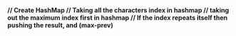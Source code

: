 **// Create HashMap
// Taking all the characters index in hashmap
// taking out the maximum index first in hashmap
// If the index repeats itself then pushing the result, and (max-prev)**